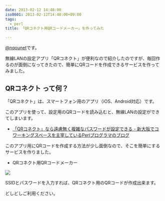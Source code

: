 ```yaml
---
date: 2013-02-12 14:48:00
iso8601: 2013-02-12T14:48:00+09:00
tags:
  - perl
title: 「QRコネクト用QRコードメーカー」を作ってみた

---
```


<p><a href="https://twitter.com/nqounet">@nqounet</a>です。</p>

<p>無線LANの設定アプリ「QRコネクト」が便利なので紹介したのですが、毎回作るのが面倒になってきたので、簡単にQRコードを作成できるサービスを作ってみました。</p>

<h2>QRコネクト って何？</h2>

<p>「QRコネクト」は、スマートフォン用のアプリ（iOS、Android対応）です。</p>

<p>このアプリを使って、設定用のQRコードを読み込むと、無線LANの設定ができてしまいます。</p>

<ul><li><a href="https://www.nqou.net/2013/02/12/122400">「QRコネクト」なら遠慮無く複雑なパスワードが設定できる - 新大阪でコワーキングスペースを主宰しているPerlプログラマのブログ</a></li></ul>

<p>このアプリ用にQRコードを作成する方法が少し面倒なので、そこを簡単にするサービスを作りました。</p>

<ul><li>QRコネクト用QRコードメーカー</li></ul>

<div><a href="http://2.bp.blogspot.com/-uI1xmet-UTY/URnYUZaJeCI/AAAAAAAAAYE/VcGoy7bFN6U/s1600/QR%25E3%2582%25B3%25E3%2583%258D%25E3%2582%25AF%25E3%2583%2588%25E7%2594%25A8QR%25E3%2582%25B3%25E3%2583%25BC%25E3%2583%2589%25E3%2583%25A1%25E3%2583%25BC%25E3%2582%25AB%25E3%2583%25BC.png" imageanchor="1"><img border="0" src="http://2.bp.blogspot.com/-uI1xmet-UTY/URnYUZaJeCI/AAAAAAAAAYE/VcGoy7bFN6U/s200/QR%25E3%2582%25B3%25E3%2583%258D%25E3%2582%25AF%25E3%2583%2588%25E7%2594%25A8QR%25E3%2582%25B3%25E3%2583%25BC%25E3%2583%2589%25E3%2583%25A1%25E3%2583%25BC%25E3%2582%25AB%25E3%2583%25BC.png"></a></div>

<p>SSIDとパスワードを入力すれば、QRコネクト用のQRコードが作成出来ます。</p>

<p>どしどしご利用ください。</p>
    	